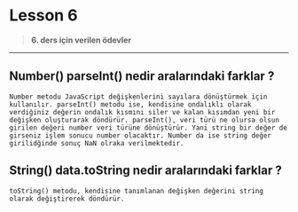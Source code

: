# Lesson 6

  > **6. ders için verilen ödevler**

  ***
  

## Number() parseInt() nedir aralarındaki farklar ?
````
Number metodu JavaScript değişkenlerini sayılara dönüştürmek için kullanılır. parseInt() metodu ise, kendisine ondalıklı olarak verdiğiniz değerin ondalık kısmını siler ve kalan kısımdan yeni bir değişken oluşturarak döndürür. parseInt(), veri türü ne olursa olsun girilen değeri number veri türüne dönüştürür. Yani string bir değer de girseniz işlem sonucu number olacaktır. Number da ise string değer girilidğinde sonuç NaN olraka verilmektedir.
``````

## String() data.toString nedir aralarındaki farklar ?
````
toString() metodu, kendisine tanımlanan değişken değerini string olarak değiştirerek döndürür.
``````
